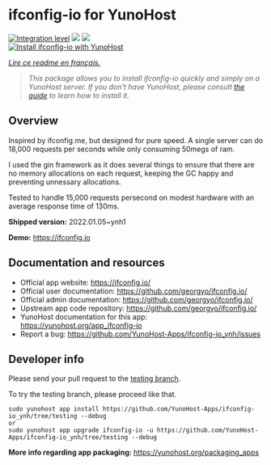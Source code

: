 <!--
N.B.: This README was automatically generated by https://github.com/YunoHost/apps/tree/master/tools/README-generator
It shall NOT be edited by hand.
-->

# ifconfig-io for YunoHost

[![Integration level](https://dash.yunohost.org/integration/ifconfig-io.svg)](https://dash.yunohost.org/appci/app/ifconfig-io) ![](https://ci-apps.yunohost.org/ci/badges/ifconfig-io.status.svg) ![](https://ci-apps.yunohost.org/ci/badges/ifconfig-io.maintain.svg)  
[![Install ifconfig-io with YunoHost](https://install-app.yunohost.org/install-with-yunohost.svg)](https://install-app.yunohost.org/?app=ifconfig-io)

*[Lire ce readme en français.](./README_fr.md)*

> *This package allows you to install ifconfig-io quickly and simply on a YunoHost server.
If you don't have YunoHost, please consult [the guide](https://yunohost.org/#/install) to learn how to install it.*

## Overview

Inspired by ifconfig.me, but designed for pure speed. A single server can do 18,000 requests per seconds while only consuming 50megs of ram.

I used the gin framework as it does several things to ensure that there are no memory allocations on each request, keeping the GC happy and preventing unnessary allocations.

Tested to handle 15,000 requests persecond on modest hardware with an average response time of 130ms.


**Shipped version:** 2022.01.05~ynh1

**Demo:** https://ifconfig.io

## Documentation and resources

* Official app website: https://ifconfig.io/
* Official user documentation: https://github.com/georgyo/ifconfig.io/
* Official admin documentation: https://github.com/georgyo/ifconfig.io/
* Upstream app code repository: https://github.com/georgyo/ifconfig.io/
* YunoHost documentation for this app: https://yunohost.org/app_ifconfig-io
* Report a bug: https://github.com/YunoHost-Apps/ifconfig-io_ynh/issues

## Developer info

Please send your pull request to the [testing branch](https://github.com/YunoHost-Apps/ifconfig-io_ynh/tree/testing).

To try the testing branch, please proceed like that.
```
sudo yunohost app install https://github.com/YunoHost-Apps/ifconfig-io_ynh/tree/testing --debug
or
sudo yunohost app upgrade ifconfig-io -u https://github.com/YunoHost-Apps/ifconfig-io_ynh/tree/testing --debug
```

**More info regarding app packaging:** https://yunohost.org/packaging_apps